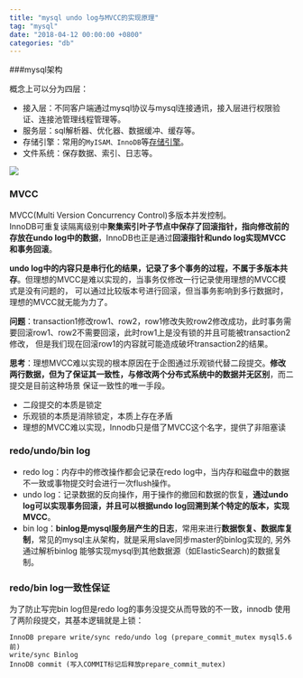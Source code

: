 ```yaml
---
title: "mysql undo log与MVCC的实现原理"
tag: "mysql"
date: "2018-04-12 00:00:00 +0800"
categories: "db"
---
```


###mysql架构 

概念上可以分为四层：

- 接入层：不同客户端通过mysql协议与mysql连接通讯，接入层进行权限验证、连接池管理线程管理等。
- 服务层：sql解析器、优化器、数据缓冲、缓存等。
- 存储引擎：常用的`MyISAM、InnoDB`等[存储引擎](https://my.oschina.net/RubinWan/blog/87031)。
- 文件系统：保存数据、索引、日志等。

<!--more-->

![](https://olef5l6y5.qnssl.com/20180412101558.jpg)

### MVCC

MVCC(Multi Version Concurrency Control)多版本并发控制。  
InnoDB可重复读隔离级别中**聚集索引叶子节点中保存了回滚指针，指向修改前的存放在undo log中的数据**，InnoDB也正是通过**回滚指针和undo log实现MVCC和事务回滚**。  

**undo log中的内容只是串行化的结果，记录了多个事务的过程，不属于多版本共存**。但理想的MVCC是难以实现的，当事务仅修改一行记录使用理想的MVCC模式是没有问题的，
可以通过比较版本号进行回滚，但当事务影响到多行数据时，理想的MVCC就无能为力了。  

**问题**：transaction1修改row1、row2，row1修改失败row2修改成功，此时事务需要回滚row1、row2不需要回滚，此时row1上是没有锁的并且可能被transaction2修改，
但是我们现在回滚row1的内容就可能造成破坏transaction2的结果。  

**思考**：理想MVCC难以实现的根本原因在于企图通过乐观锁代替二段提交。**修改两行数据，但为了保证其一致性，与修改两个分布式系统中的数据并无区别**，而二提交是目前这种场景
保证一致性的唯一手段。

- 二段提交的本质是锁定
- 乐观锁的本质是消除锁定，本质上存在矛盾 
- 理想的MVCC难以实现，Innodb只是借了MVCC这个名字，提供了非阻塞读
  
### redo/undo/bin log

- redo log：内存中的修改操作都会记录在redo log中，当内存和磁盘中的数据不一致或事物提交时会进行一次flush操作。
- undo log：记录数据的反向操作，用于操作的撤回和数据的恢复，**通过undo log可以实现事务回滚，并且可以根据undo log回溯到某个特定的版本，实现MVCC**。
- bin  log：**binlog是mysql服务层产生的日志**，常用来进行**数据恢复、数据库复制**，常见的mysql主从架构，就是采用slave同步master的binlog实现的, 另外通过解析binlog
能够实现mysql到其他数据源（如ElasticSearch)的数据复制。

### redo/bin log一致性保证 

为了防止写完bin log但是redo log的事务没提交从而导致的不一致，innodb 使用了两阶段提交，其基本逻辑就是上锁：

```
InnoDB prepare write/sync redo/undo log (prepare_commit_mutex mysql5.6前)
write/sync Binlog
InnoDB commit (写入COMMIT标记后释放prepare_commit_mutex)
```







